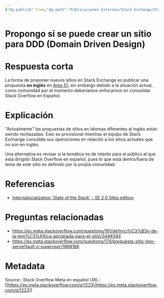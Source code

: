 ```yaml
---
{"dg-publish":true,"dg-path":"Publicaciones Externas/Stack Exchange/Stack Overflow en español/Stack Overflow en español Meta/es.meta.stackoverflow.com-1223.md","permalink":"/publicaciones-externas/stack-exchange/stack-overflow-en-espanol/stack-overflow-en-espanol-meta/es-meta-stackoverflow-com-1223/","title":"Propongo si se puede crear un sitio para DDD (Domain Driven Design)","hide":true,"noteIcon":"\"0\"","created":"2024-04-03T12:49:10.510-06:00","updated":"2024-04-05T16:43:58.842-06:00"}
---
```


# Propongo si se puede crear un sitio para DDD (Domain Driven Design)

# Respuesta corta
La forma de proponer nuevos sitios en Stack Exchange es publicar una propuesta **en inglés** en [Area 51][1], sin embargo debido a la situación actual, como comunidad por el momento deberíamos enfocarnos en consolidar Stack Overflow en Español.

# Explicación
"Actualmente" las propuestas de sitios en idiomas diferentes al inglés están siendo rechazadas. Esto es provisional mientras el equipo de Stack Exchange consolida sus operaciones en relación a los sitios actuales que no son en inglés. 

Una alternativa es revisar si la temática es de interés para el público al que está dirigido Stack Overflow en español, pues lo que está dentro/fuera de tema de este sitio es definido por la propia comunidad.


# Referencias

- [Internationalization 'State of the Stack' - SE 2.0 Sites edition][2]


  [1]: http://area51.stackexchange.com/
  [2]: https://area51.meta.stackexchange.com/q/20988/133145

# Preguntas relacionadas

- https://es.meta.stackoverflow.com/questions/161/definici%C3%B3n-de-la-tem%C3%A1tica-apropiada-para-el-sitio/344#344
- https://es.meta.stackoverflow.com/questions/174/propuesta-sitio-tipo-serverfault-o-superuser/186#186

# Metadata
Source:: Stack Overflow Meta en español
URL:: [[https://es.meta.stackoverflow.com/q/1223\|https://es.meta.stackoverflow.com/q/1223]]

